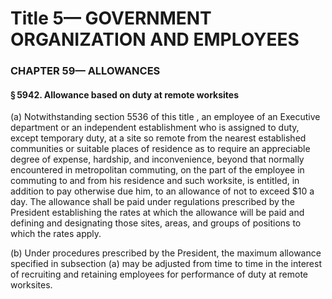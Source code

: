 
# Title 5— GOVERNMENT ORGANIZATION AND EMPLOYEES
### CHAPTER 59— ALLOWANCES
#### § 5942. Allowance based on duty at remote worksites

(a) Notwithstanding section 5536 of this title , an employee of an Executive department or an independent establishment who is assigned to duty, except temporary duty, at a site so remote from the nearest established communities or suitable places of residence as to require an appreciable degree of expense, hardship, and inconvenience, beyond that normally encountered in metropolitan commuting, on the part of the employee in commuting to and from his residence and such worksite, is entitled, in addition to pay otherwise due him, to an allowance of not to exceed $10 a day. The allowance shall be paid under regulations prescribed by the President establishing the rates at which the allowance will be paid and defining and designating those sites, areas, and groups of positions to which the rates apply.

(b) Under procedures prescribed by the President, the maximum allowance specified in subsection (a) may be adjusted from time to time in the interest of recruiting and retaining employees for performance of duty at remote worksites.
